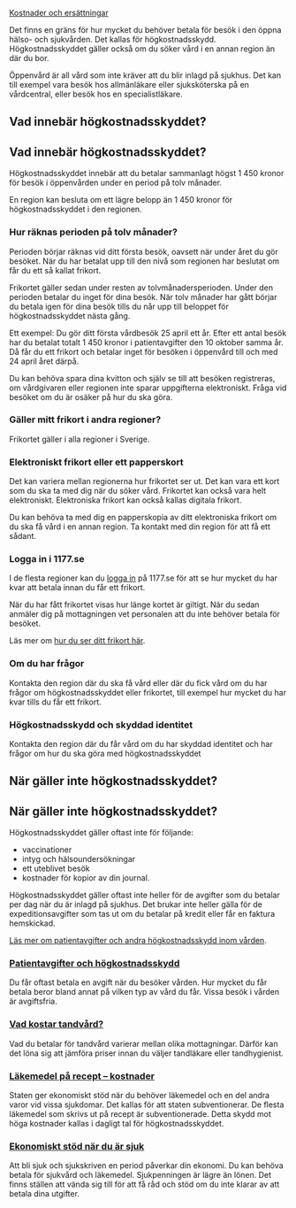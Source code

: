 [Kostnader och ersättningar](https://www.1177.se/sa-fungerar-varden/kostnader-och-ersattningar/)

Det finns en gräns för hur mycket du behöver betala för besök i den öppna hälso- och sjukvården. Det kallas för högkostnadsskydd. Högkostnadsskyddet gäller också om du söker vård i en annan region än där du bor.

Öppenvård är all vård som inte kräver att du blir inlagd på sjukhus. Det kan till exempel vara besök hos allmänläkare eller sjuksköterska på en vårdcentral, eller besök hos en specialistläkare.

Vad innebär högkostnadsskyddet?
-------------------------------

Vad innebär högkostnadsskyddet?
-------------------------------

Högkostnadsskyddet innebär att du betalar sammanlagt högst 1 450 kronor för besök i öppenvården under en period på tolv månader.

En region kan besluta om ett lägre belopp än 1 450 kronor för högkostnadsskyddet i den regionen.

### Hur räknas perioden på tolv månader?

Perioden börjar räknas vid ditt första besök, oavsett när under året du gör besöket. När du har betalat upp till den nivå som regionen har beslutat om får du ett så kallat frikort.

Frikortet gäller sedan under resten av tolvmånadersperioden. Under den perioden betalar du inget för dina besök. När tolv månader har gått börjar du betala igen för dina besök tills du når upp till beloppet för högkostnadsskyddet nästa gång.

Ett exempel: Du gör ditt första vårdbesök 25 april ett år. Efter ett antal besök har du betalat totalt 1 450 kronor i patientavgifter den 10 oktober samma år. Då får du ett frikort och betalar inget för besöken i öppenvård till och med 24 april året därpå.

Du kan behöva spara dina kvitton och själv se till att besöken registreras, om vårdgivaren eller regionen inte sparar uppgifterna elektroniskt. Fråga vid besöket om du är osäker på hur du ska göra.

### Gäller mitt frikort i andra regioner?

Frikortet gäller i alla regioner i Sverige.

### Elektroniskt frikort eller ett papperskort

Det kan variera mellan regionerna hur frikortet ser ut. Det kan vara ett kort som du ska ta med dig när du söker vård. Frikortet kan också vara helt elektroniskt. Elektroniska frikort kan också kallas digitala frikort.

Du kan behöva ta med dig en papperskopia av ditt elektroniska frikort om du ska få vård i en annan region. Ta kontakt med din region för att få ett sådant.

### Logga in i 1177.se

I de flesta regioner kan du [logga in](https://www.1177.se/lankbiblioteket/nationella-lankar/1177---lankar/e-tjanster---behallare/e-tjanster---allman-inloggning/) på 1177.se för att se hur mycket du har kvar att betala innan du får ett frikort.

När du har fått frikortet visas hur länge kortet är giltigt. När du sedan anmäler dig på mottagningen vet personalen att du inte behöver betala för besöket.

Läs mer om [hur du ser ditt frikort här](https://www.1177.se/om-1177/nar-du-loggar-in-pa-1177.se/det-har-kan-du-gora-nar-du-loggat-in/se-ditt-frikort/).

### Om du har frågor

Kontakta den region där du ska få vård eller där du fick vård om du har frågor om högkostnadsskyddet eller frikortet, till exempel hur mycket du har kvar tills du får ett frikort.

### Högkostnadsskydd och skyddad identitet

Kontakta den region där du får vård om du har skyddad identitet och har frågor om hur du ska göra med högkostnadsskyddet

När gäller inte högkostnadsskyddet?
-----------------------------------

När gäller inte högkostnadsskyddet?
-----------------------------------

Högkostnadsskyddet gäller oftast inte för följande:

*   vaccinationer
*   intyg och hälsoundersökningar
*   ett uteblivet besök
*   kostnader för kopior av din journal.

Högkostnadsskyddet gäller oftast inte heller för de avgifter som du betalar per dag när du är inlagd på sjukhus. Det brukar inte heller gälla för de expeditionsavgifter som tas ut om du betalar på kredit eller får en faktura hemskickad.

[Läs mer om patientavgifter och andra högkostnadsskydd inom vården](https://www.1177.se/sa-fungerar-varden/kostnader-och-ersattningar/patientavgifter/). 

### [Patientavgifter och högkostnadsskydd](https://www.1177.se/sa-fungerar-varden/kostnader-och-ersattningar/patientavgifter/)

Du får oftast betala en avgift när du besöker vården. Hur mycket du får betala beror bland annat på vilken typ av vård du får. Vissa besök i vården är avgiftsfria.

### [Vad kostar tandvård?](https://www.1177.se/sa-fungerar-varden/kostnader-och-ersattningar/kostnader-och-ersattningar-inom-tandvard/vad-kostar-tandvard/)

Vad du betalar för tandvård varierar mellan olika mottagningar. Därför kan det löna sig att jämföra priser innan du väljer tandläkare eller tandhygienist.

### [Läkemedel på recept – kostnader](https://www.1177.se/undersokning-behandling/behandling-med-lakemedel/att-fa-recept-och-att-kopa-lakemedel/lakemedel-pa-recept--kostnader/)

Staten ger ekonomiskt stöd när du behöver läkemedel och en del andra varor vid vissa sjukdomar. Det kallas för att staten subventionerar. De flesta läkemedel som skrivs ut på recept är subventionerade. Detta skydd mot höga kostnader kallas i dagligt tal för högkostnadsskyddet.

### [Ekonomiskt stöd när du är sjuk](https://www.1177.se/sa-fungerar-varden/kostnader-och-ersattningar/ekonomiskt-stod-nar-du-ar-sjuk/)

Att bli sjuk och sjukskriven en period påverkar din ekonomi. Du kan behöva betala för sjukvård och läkemedel. Sjukpenningen är lägre än lönen. Det finns ställen att vända sig till för att få råd och stöd om du inte klarar av att betala dina utgifter.